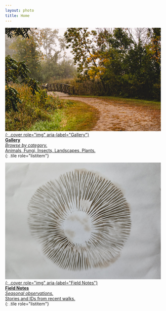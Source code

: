 ```yaml
---
layout: photo
title: Home
---
```

<div class="grid" role="list">

[![Gallery](/gallery/landscapes/assets/ritter-farm-park/E21A4658.jpg){: .cover role="img" aria-label="Gallery"}  
**Gallery**  
_Browse by category._  
Animals, Fungi, Insects, Landscapes, Plants.  
](/gallery/){: .tile role="listitem"}

</div>

<div class="grid" role="list">

[![Field Notes](/gallery/fungi/mushrooms/assets/slimespike/SporePrint-Slimespike.jpg){: .cover role="img" aria-label="Field Notes"}  
**Field Notes**  
_Seasonal observations._  
Stories and IDs from recent walks.  
](/field-notes/){: .tile role="listitem"}

</div>
